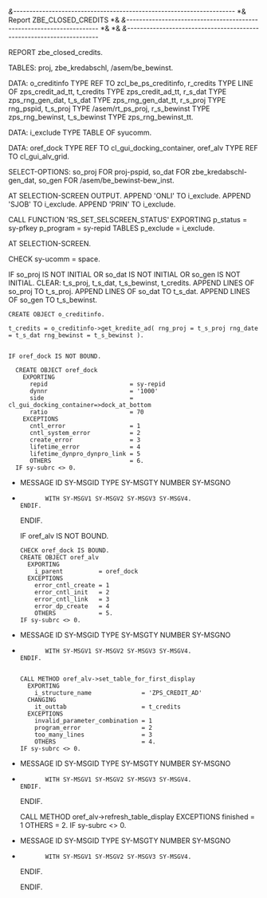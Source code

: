 *&---------------------------------------------------------------------*
*& Report  ZBE_CLOSED_CREDITS
*&
*&---------------------------------------------------------------------*
*&
*&
*&---------------------------------------------------------------------*

REPORT  zbe_closed_credits.

TABLES: proj, zbe_kredabschl, /asem/be_bewinst.

DATA: o_creditinfo    TYPE REF TO   zcl_be_ps_creditinfo,
      r_credits       TYPE LINE OF  zps_credit_ad_tt,
      t_credits       TYPE          zps_credit_ad_tt,
      r_s_dat         TYPE          zps_rng_gen_dat,
      t_s_dat         TYPE          zps_rng_gen_dat_tt,
      r_s_proj        TYPE          rng_pspid,
      t_s_proj        TYPE          /asem/rt_ps_proj,
      r_s_bewinst     TYPE          zps_rng_bewinst,
      t_s_bewinst     TYPE          zps_rng_bewinst_tt.


DATA: i_exclude       TYPE TABLE OF syucomm.

DATA: oref_dock TYPE REF TO cl_gui_docking_container,
      oref_alv  TYPE REF TO cl_gui_alv_grid.


SELECT-OPTIONS:
  so_proj FOR proj-pspid,
  so_dat  FOR zbe_kredabschl-gen_dat,
  so_gen  FOR /asem/be_bewinst-bew_inst.


AT SELECTION-SCREEN OUTPUT.
  APPEND 'ONLI' TO i_exclude.
  APPEND 'SJOB' TO i_exclude.
  APPEND 'PRIN' TO i_exclude.

  CALL FUNCTION 'RS_SET_SELSCREEN_STATUS'
    EXPORTING
      p_status  = sy-pfkey
      p_program = sy-repid
    TABLES
      p_exclude = i_exclude.




AT SELECTION-SCREEN.

  CHECK sy-ucomm = space.

  IF so_proj IS NOT INITIAL OR so_dat IS NOT INITIAL OR so_gen IS NOT INITIAL.
    CLEAR: t_s_proj, t_s_dat, t_s_bewinst, t_credits.
    APPEND LINES OF so_proj TO t_s_proj.
    APPEND LINES OF so_dat TO t_s_dat.
    APPEND LINES OF so_gen TO t_s_bewinst.

    CREATE OBJECT o_creditinfo.

    t_credits = o_creditinfo->get_kredite_ad( rng_proj = t_s_proj rng_date = t_s_dat rng_bewinst = t_s_bewinst ).


    IF oref_dock IS NOT BOUND.

      CREATE OBJECT oref_dock
        EXPORTING
          repid                       = sy-repid
          dynnr                       = '1000'
          side                        = cl_gui_docking_container=>dock_at_bottom
          ratio                       = 70
        EXCEPTIONS
          cntl_error                  = 1
          cntl_system_error           = 2
          create_error                = 3
          lifetime_error              = 4
          lifetime_dynpro_dynpro_link = 5
          OTHERS                      = 6.
      IF sy-subrc <> 0.
* MESSAGE ID SY-MSGID TYPE SY-MSGTY NUMBER SY-MSGNO
*            WITH SY-MSGV1 SY-MSGV2 SY-MSGV3 SY-MSGV4.
      ENDIF.
    ENDIF.


    IF oref_alv IS NOT BOUND.

      CHECK oref_dock IS BOUND.
      CREATE OBJECT oref_alv
        EXPORTING
          i_parent          = oref_dock
        EXCEPTIONS
          error_cntl_create = 1
          error_cntl_init   = 2
          error_cntl_link   = 3
          error_dp_create   = 4
          OTHERS            = 5.
      IF sy-subrc <> 0.
* MESSAGE ID SY-MSGID TYPE SY-MSGTY NUMBER SY-MSGNO
*            WITH SY-MSGV1 SY-MSGV2 SY-MSGV3 SY-MSGV4.
      ENDIF.


      CALL METHOD oref_alv->set_table_for_first_display
        EXPORTING
          i_structure_name              = 'ZPS_CREDIT_AD'
        CHANGING
          it_outtab                     = t_credits
        EXCEPTIONS
          invalid_parameter_combination = 1
          program_error                 = 2
          too_many_lines                = 3
          OTHERS                        = 4.
      IF sy-subrc <> 0.
* MESSAGE ID SY-MSGID TYPE SY-MSGTY NUMBER SY-MSGNO
*            WITH SY-MSGV1 SY-MSGV2 SY-MSGV3 SY-MSGV4.
      ENDIF.



    ENDIF.


    CALL METHOD oref_alv->refresh_table_display
      EXCEPTIONS
        finished = 1
        OTHERS   = 2.
    IF sy-subrc <> 0.
* MESSAGE ID SY-MSGID TYPE SY-MSGTY NUMBER SY-MSGNO
*            WITH SY-MSGV1 SY-MSGV2 SY-MSGV3 SY-MSGV4.
    ENDIF.


  ENDIF.